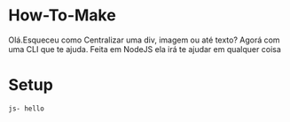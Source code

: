 # How-To-Make
Olá.Esqueceu como Centralizar uma div, imagem ou até texto? Agorá com uma CLI que te ajuda.
Feita em NodeJS ela irá te ajudar em qualquer coisa
# Setup
<code>js- hello</code>
